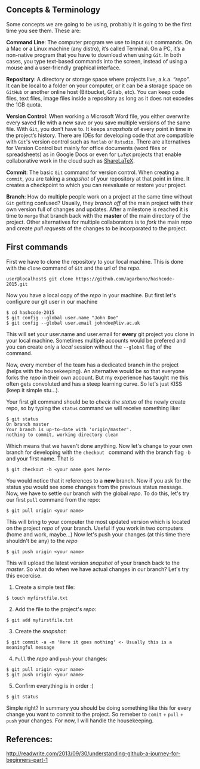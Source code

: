 ## Concepts & Terminology  

Some concepts we are going to be using, probably it is going to be the first time you see them. These are: 

**Command Line**: The computer program we use to input ``Git`` commands. On a Mac or a Linux machine (any distro), it’s called Terminal. On a PC, it’s a non-native program that you have to download when using ``Git``. In both cases, you type text-based commands into the screen, instead of using a mouse and a user-friendly graphical interface.  

**Repository**: A directory or storage space where projects live, a.k.a. “*repo*”. It can be local to a folder on your computer, or it can be a storage space on ``GitHub`` or another online host (Bitbucket, Gitlab, etc). You can keep code files, text files, image files inside a repository as long as it does not excedes the 1GB quota.

**Version Control**: When working a Microsoft Word file, you either overwrite every saved file with a new save or you save multiple versions of the same file. With ``Git``, you don’t have to. It keeps *snapshots* of every point in time in the project’s history. There are IDEs for developing code that are compatible with ``Git``'s version control such as ``Matlab`` or ``Rstudio``. There are alternatives for Version Control but mainly for office documents (word files or spreadsheets) as in Google Docs or even for ``LaTeX`` projects that enable collaborative work in the cloud such as [ShareLaTeX](https://www.sharelatex.com/).

**Commit**: The basic ``Git`` command for version control. When creating a ``commit``, you are
taking a *snapshot* of your repository at that point in time. It creates a checkpoint to which you can reevaluate or restore your project.

**Branch**: How do multiple people work on a project at the same time without ``Git``
getting confused? Usually, they *branch off* of the main project with their
own version full of changes and updates. After a milestone is reached it is time to ``merge`` that branch back with the **master** of the main directory of the project. Other alternatives for multiple collaborators is to *fork* the main *repo* and create *pull requests* of the changes to be incorporated to the project.

## First commands

First we have to clone the repository to your local machine. This is done with the ``clone`` command of ``Git`` and the url of the *repo*.

```
user@localhost$ git clone https://github.com/agarbuno/hashcode-2015.git
```

Now you have a local copy of the *repo* in your machine. But first let's configure our git user in our machine

```
$ cd hashcode-2015
$ git config --global user.name "John Doe"
$ git config --global user.email johndoe@liv.ac.uk
```

This will set your user.name and user.email for **every** git project you clone in your local machine. Sometimes multiple accounts would be prefered and you can create only a *local* session without the ``--global`` flag of the command.

Now, every member of the team has a dedicated branch in the project (helps with the housekeeping). An alternative would be so that everyone forks the *repo* in their own account. But my experience has taught me this often gets convoluted and has a steep learning curve. So let's just KISS (keep it simple stu...).

Your first git command should be to *check the status* of the newly create repo, so by typing the ``status`` command we will receive something like:

```
$ git status
On branch master
Your branch is up-to-date with 'origin/master'.
nothing to commit, working directory clean
```

Which means that we haven't done anything. Now let's change to your own branch for developing with the ``checkout `` command with the branch flag `-b` and your first name. That is

```
$ git checkout -b <your name goes here>
```

You would notice that it references to a **new** branch. Now if you ask for the status you would see some changes from the previous status message. Now, we have to settle our branch with the global *repo*. To do this, let's try our first ``pull`` command from the repo:

```
$ git pull origin <your name>
```

This will bring to your computer the most updated version which is located on the project *repo* of your branch. Useful if you work in two computers (home and work, maybe...) Now let's  push your changes (at this time there shouldn't be any) to the *repo*

```
$ git push origin <your name>
```

This will upload the latest version *snapshot* of your branch back to the *master*. So what do when we have actual changes in our branch? Let's try this excercise.

1. Create a simple text file:  
```
$ touch myfirstfile.txt
```
2. Add the file to the project's *repo*:  
```
$ git add myfirstfile.txt
```
3. Create the *snapshot*:  
```
$ git commit -a -m 'Here it goes nothing' <- Usually this is a meaningful message
```
4. ``Pull`` the *repo* and ``push`` your changes:  
``` 
$ git pull origin <your name>
$ git push origin <your name>
```
5. Confirm everything is in order :)  
```
$ git status
```

Simple right? In summary you should be doing something like this for every change you want to commit to the project. So remeber to ``comit`` + ``pull`` + ``push`` your changes. For now, I will handle the housekeeping. 

## References:
http://readwrite.com/2013/09/30/understanding-github-a-journey-for-beginners-part-1
